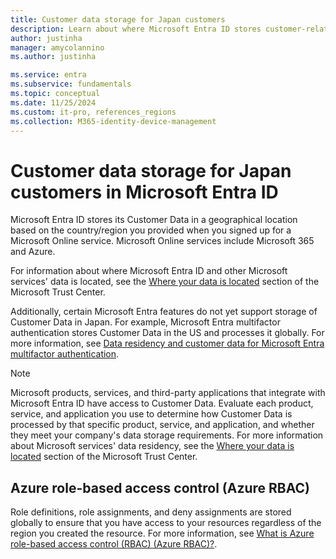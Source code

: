 ```yaml
---
title: Customer data storage for Japan customers
description: Learn about where Microsoft Entra ID stores customer-related data for its Japan customers.
author: justinha
manager: amycolannino
ms.author: justinha

ms.service: entra
ms.subservice: fundamentals
ms.topic: conceptual
ms.date: 11/25/2024
ms.custom: it-pro, references_regions
ms.collection: M365-identity-device-management
---
```


# Customer data storage for Japan customers in Microsoft Entra ID

Microsoft Entra ID stores its Customer Data in a geographical location based on the country/region you provided when you signed up for a Microsoft Online service. Microsoft Online services include Microsoft 365 and Azure.

For information about where Microsoft Entra ID and other Microsoft services' data is located, see the [Where your data is located](https://www.microsoft.com/trust-center/privacy/data-location) section of the Microsoft Trust Center.

Additionally, certain Microsoft Entra features do not yet support storage of Customer Data in Japan. For example, Microsoft Entra multifactor authentication stores Customer Data in the US and processes it globally. For more information, see [Data residency and customer data for Microsoft Entra multifactor authentication](~/identity/authentication/concept-mfa-data-residency.md).

> [!NOTE]
> Microsoft products, services, and third-party applications that integrate with Microsoft Entra ID have access to Customer Data. Evaluate each product, service, and application you use to determine how Customer Data is processed by that specific product, service, and application, and whether they meet your company's data storage requirements. For more information about Microsoft services' data residency, see the [Where your data is located](https://www.microsoft.com/trust-center/privacy/data-location) section of the Microsoft Trust Center.

## Azure role-based access control (Azure RBAC)

Role definitions, role assignments, and deny assignments are stored globally to ensure that you have access to your resources regardless of the region you created the resource. For more information, see [What is Azure role-based access control (RBAC) (Azure RBAC)?](/azure/role-based-access-control/overview#where-is-azure-rbac-data-stored).
